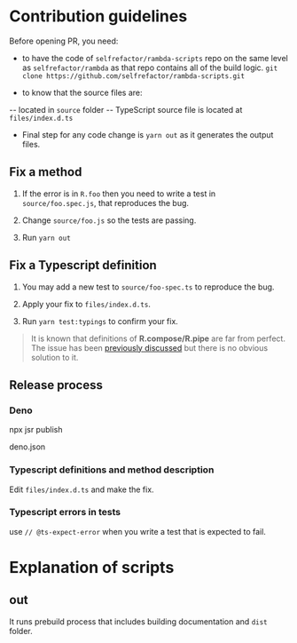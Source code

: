 # Contribution guidelines

Before opening PR, you need:

- to have the code of `selfrefactor/rambda-scripts` repo on the same level as `selfrefactor/rambda` as that repo contains all of the build logic. `git clone https://github.com/selfrefactor/rambda-scripts.git`

- to know that the source files are:

-- located in `source` folder
-- TypeScript source file is located at `files/index.d.ts`

- Final step for any code change is `yarn out` as it generates the output files.

## Fix a method

1. If the error is in `R.foo` then you need to write a test in `source/foo.spec.js`, that reproduces the bug.

2. Change `source/foo.js` so the tests are passing.

3. Run `yarn out`

## Fix a Typescript definition

1. You may add a new test to `source/foo-spec.ts` to reproduce the bug.

2. Apply your fix to `files/index.d.ts`.

3. Run `yarn test:typings` to confirm your fix.

> It is known that definitions of **R.compose/R.pipe** are far from perfect. The issue has been [previously discussed](https://github.com/selfrefactor/rambda/issues/466) but there is no obvious solution to it.

## Release process

### Deno

npx jsr publish

deno.json

### Typescript definitions and method description

Edit `files/index.d.ts` and make the fix.

### Typescript errors in tests

use `// @ts-expect-error` when you write a test that is expected to fail.

# Explanation of scripts

## out

It runs prebuild process that includes building documentation and `dist` folder.


